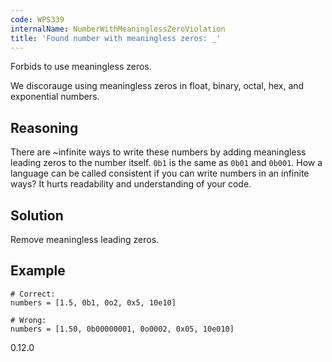 ```yaml
---
code: WPS339
internalName: NumberWithMeaninglessZeroViolation
title: 'Found number with meaningless zeros: _'
---
```


Forbids to use meaningless zeros.

We discorauge using meaningless zeros in float, binary, octal, hex, and
exponential numbers.

## Reasoning
There are \~infinite ways to write these numbers by adding
meaningless leading zeros to the number itself. `0b1` is the same as
`0b01` and `0b001`. How a language can be called consistent if you
can write numbers in an infinite ways? It hurts readability and
understanding of your code.

## Solution
Remove meaningless leading zeros.

## Example

    # Correct:
    numbers = [1.5, 0b1, 0o2, 0x5, 10e10]
    
    # Wrong:
    numbers = [1.50, 0b00000001, 0o0002, 0x05, 10e010]

<div class="versionadded">

0.12.0

</div>